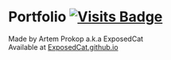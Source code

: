 # Portfolio [![Visits Badge](https://badges.pufler.dev/visits/exposedcat/ExposedCat.github.io)](https://github.com/ExposedCat/ExposedCat.github.io)  
Made by Artem Prokop a.k.a ExposedCat  
Available at [ExposedCat.github.io](https://ExposedCat.github.io)
